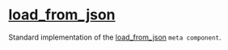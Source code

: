 # [load_from_json](load_from_json.hpp)

Standard implementation of the [load_from_json](../../functions/load_from_json.md) `meta component`.